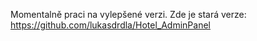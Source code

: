 Momentalně praci na vylepšené verzi. Zde je stará verze: https://github.com/lukasdrdla/Hotel_AdminPanel
